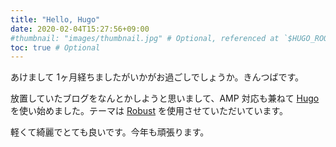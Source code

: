 ```yaml
---
title: "Hello, Hugo"
date: 2020-02-04T15:27:56+09:00
#thumbnail: "images/thumbnail.jpg" # Optional, referenced at `$HUGO_ROOT/static/images/thumbnail.jpg`
toc: true # Optional
---
```


あけまして 1ヶ月経ちましたがいかがお過ごしでしょうか。きんつばです。

放置していたブログをなんとかしようと思いまして、AMP 対応も兼ねて [Hugo](https://gohugo.io/) を使い始めました。テーマは [Robust](https://github.com/dim0627/hugo_theme_robust) を使用させていただいています。

軽くて綺麗でとても良いです。今年も頑張ります。
